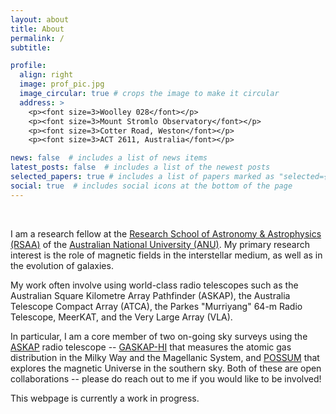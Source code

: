 ```yaml
---
layout: about
title: About
permalink: /
subtitle: 

profile:
  align: right
  image: prof_pic.jpg
  image_circular: true # crops the image to make it circular
  address: >
    <p><font size=3>Woolley 028</font></p>
    <p><font size=3>Mount Stromlo Observatory</font></p>
    <p><font size=3>Cotter Road, Weston</font></p>
    <p><font size=3>ACT 2611, Australia</font></p>

news: false  # includes a list of news items
latest_posts: false  # includes a list of the newest posts
selected_papers: true # includes a list of papers marked as "selected={true}"
social: true  # includes social icons at the bottom of the page
---
```


<br>

I am a research fellow at the <a href='https://rsaa.anu.edu.au/'>Research School of Astronomy & Astrophysics (RSAA)</a> of the <a href='https://www.anu.edu.au/'>Australian National University (ANU)</a>. My primary research interest is the role of magnetic fields in the interstellar medium, as well as in the evolution of galaxies.

My work often involve using world-class radio telescopes such as the Australian Square Kilometre Array Pathfinder (ASKAP), the Australia Telescope Compact Array (ATCA), the Parkes "Murriyang" 64-m Radio Telescope, MeerKAT, and the Very Large Array (VLA).

In particular, I am a core member of two on-going sky surveys using the <a href='https://www.atnf.csiro.au/projects/askap/index.html'>ASKAP</a> radio telescope -- <a href='https://gaskap.anu.edu.au/'>GASKAP-HI</a> that measures the atomic gas distribution in the Milky Way and the Magellanic System, and <a href='https://possum-survey.org/'>POSSUM</a> that explores the magnetic Universe in the southern sky. Both of these are open collaborations -- please do reach out to me if you would like to be involved!

This webpage is currently a work in progress.

<br>

